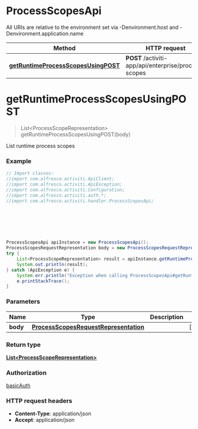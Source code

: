 # ProcessScopesApi

All URIs are relative to the environment set via -Denvironment.host and -Denvironment.application.name

Method | HTTP request | Description
------------- | ------------- | -------------
[**getRuntimeProcessScopesUsingPOST**](ProcessScopesApi.md#getRuntimeProcessScopesUsingPOST) | **POST** /activiti-app/api/enterprise/process-scopes | List runtime process scopes

<a name="getRuntimeProcessScopesUsingPOST"></a>
# **getRuntimeProcessScopesUsingPOST**
> List&lt;ProcessScopeRepresentation&gt; getRuntimeProcessScopesUsingPOST(body)

List runtime process scopes

### Example
```java
// Import classes:
//import com.alfresco.activiti.ApiClient;
//import com.alfresco.activiti.ApiException;
//import com.alfresco.activiti.Configuration;
//import com.alfresco.activiti.auth.*;
//import com.alfresco.activiti.handler.ProcessScopesApi;







ProcessScopesApi apiInstance = new ProcessScopesApi();
ProcessScopesRequestRepresentation body = new ProcessScopesRequestRepresentation(); // ProcessScopesRequestRepresentation | 
try {
    List<ProcessScopeRepresentation> result = apiInstance.getRuntimeProcessScopesUsingPOST(body);
    System.out.println(result);
} catch (ApiException e) {
    System.err.println("Exception when calling ProcessScopesApi#getRuntimeProcessScopesUsingPOST");
    e.printStackTrace();
}
```

### Parameters

Name | Type | Description  | Notes
------------- | ------------- | ------------- | -------------
 **body** | [**ProcessScopesRequestRepresentation**](ProcessScopesRequestRepresentation.md)|  | [optional]

### Return type

[**List&lt;ProcessScopeRepresentation&gt;**](ProcessScopeRepresentation.md)

### Authorization

[basicAuth](../README.md#basicAuth)

### HTTP request headers

 - **Content-Type**: application/json
 - **Accept**: application/json

